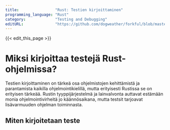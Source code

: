 ```yaml
---
title:                "Rust: Testien kirjoittaminen"
programming_language: "Rust"
category:             "Testing and Debugging"
editURL:              "https://github.com/dogweather/forkful/blob/master/content/fi/rust/writing-tests.md"
---
```


{{< edit_this_page >}}

# Miksi kirjoittaa testejä Rust-ohjelmissa?

Testien kirjoittaminen on tärkeä osa ohjelmistojen kehittämistä ja parantamista kaikilla ohjelmointikielillä, mutta erityisesti Rustissa se on erityisen tärkeää. Rustin tyyppijärjestelmä ja lainvalvonta auttavat estämään monia ohjelmointivirheitä jo käännösaikana, mutta testsit tarjoavat lisävarmuuden ohjelman toiminnasta.

## Miten kirjoitetaan teste